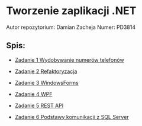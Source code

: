 # Tworzenie zaplikacji .NET 
Autor repozytorium: Damian Zacheja
Numer: PD3814
## Spis: 
- [Zadanie 1 Wydobywanie numerów telefonów](https://github.com/DZacheja/TAN_PAJAK_PD3814/blob/master/%C4%86wiczenie%201/1%20-%20Numer%20telefonu%20na%20stronie/Program.cs)

- [Zadanie 2 Refaktoryzacja](https://github.com/DZacheja/TAN_PAJAK_PD3814/blob/master/%C4%86wiczenie%202/LegacyApp/UserService.cs)

- [Zadanie 3 WindowsForms](https://github.com/DZacheja/TAN_PAJAK_PD3814/tree/master/%C4%86wiczenie%203/Dziekanat)

- [Zadanie 4 WPF](https://github.com/DZacheja/TAN_PAJAK_PD3814/tree/master/%C4%86wiczenie%204/WpfExample)

- [Zadanie 5 REST API](https://github.com/DZacheja/TAN_PAJAK_PD3814/blob/master/%C4%86wiczenie%205/StudentsAPI/Controllers/StudentsController.cs)

- [Zadanie 6 Podstawy komunikacji z SQL Server](https://github.com/DZacheja/TAN_PAJAK_PD3814/tree/master/%C4%86wiczenie%206/AnimalAPI)
